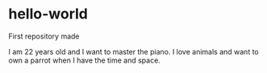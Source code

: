 # hello-world
First repository made


I am 22 years old and I want to master the piano.
I love animals and want to own a parrot when I have the time and space.
